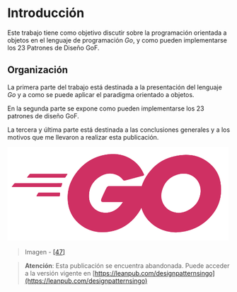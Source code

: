 # Introducción

Este trabajo tiene como objetivo discutir sobre la programación orientada a objetos en el lenguaje de programación _Go_, y como pueden implementarse los 23 Patrones de Diseño GoF.

## Organización

La primera parte del trabajo está destinada a la presentación del lenguaje _Go_ y a como se puede aplicar el paradigma orientado a objetos.

En la segunda parte se expone como pueden implementarse los 23 patrones de diseño GoF.

La tercera y última parte está destinada a las conclusiones generales y a los motivos que me llevaron a realizar esta publicación.

![](.gitbook/assets/gologofuchsia.png)

> Imagen - [\[47\]](recursos.md)



> **Atención**: Esta publicación se encuentra abandonada. Puede acceder a la versión vigente en [https://leanpub.com/designpatternsingo](https://leanpub.com/designpatternsingo)

